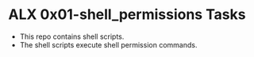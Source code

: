 # ALX 0x01-shell_permissions Tasks
- This repo contains shell scripts.
- The shell scripts execute shell permission commands.
